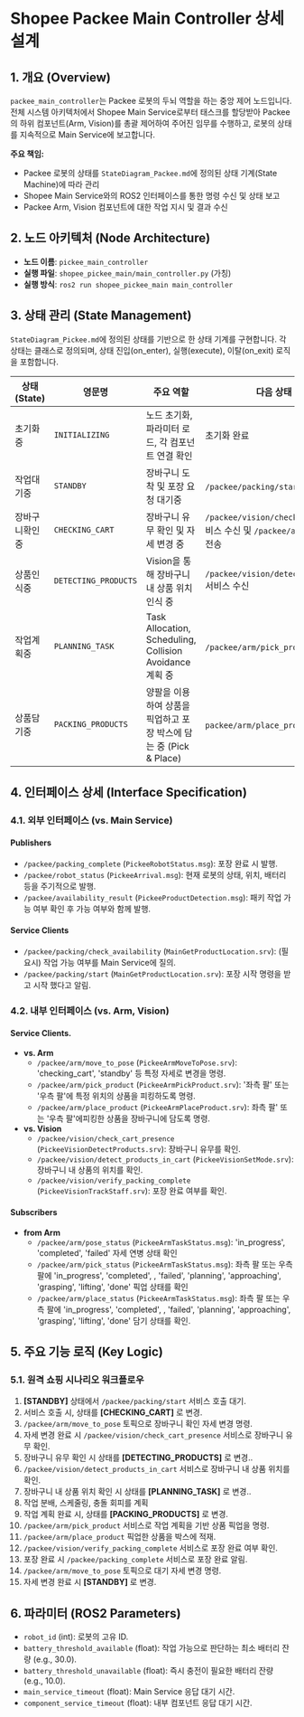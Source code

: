 
# Shopee Packee Main Controller 상세 설계

## 1. 개요 (Overview)

`packee_main_controller`는 Packee 로봇의 두뇌 역할을 하는 중앙 제어 노드입니다. 전체 시스템 아키텍처에서 Shopee Main Service로부터 태스크를 할당받아 Packee의 하위 컴포넌트(Arm, Vision)를 총괄 제어하여 주어진 임무를 수행하고, 로봇의 상태를 지속적으로 Main Service에 보고합니다.

**주요 책임:**
- Packee 로봇의 상태를 `StateDiagram_Packee.md`에 정의된 상태 기계(State Machine)에 따라 관리
- Shopee Main Service와의 ROS2 인터페이스를 통한 명령 수신 및 상태 보고
- Packee Arm, Vision 컴포넌트에 대한 작업 지시 및 결과 수신

## 2. 노드 아키텍처 (Node Architecture)

- **노드 이름**: `pickee_main_controller`
- **실행 파일**: `shopee_pickee_main/main_controller.py` (가칭)
- **실행 방식**: `ros2 run shopee_pickee_main main_controller`

## 3. 상태 관리 (State Management)

`StateDiagram_Pickee.md`에 정의된 상태를 기반으로 한 상태 기계를 구현합니다. 각 상태는 클래스로 정의되며, 상태 진입(on_enter), 실행(execute), 이탈(on_exit) 로직을 포함합니다.

| 상태 (State) | 영문명 | 주요 역할 | 다음 상태 전이 조건 |
|---|---|---|---|
| 초기화중 | `INITIALIZING` | 노드 초기화, 파라미터 로드, 각 컴포넌트 연결 확인 | 초기화 완료 |
| 작업대기중 | `STANDBY` | 장바구니 도착 및 포장 요청 대기중 | `/packee/packing/start` 서비스 수신 |
| 장바구니확인중 | `CHECKING_CART` | 장바구니 유무 확인 및 자세 변경 중 | `/packee/vision/check_cart_presence` 서비스 수신 및 `/packee/arm/pose_status` 토픽 전송 |
| 상품인식중 | `DETECTING_PRODUCTS` | Vision을 통해 장바구니 내 상품 위치 인식 중 | `/packee/vision/detect_products_in_cart` 서비스 수신 |
| 작업계획중 | `PLANNING_TASK` | Task Allocation, Scheduling, Collision Avoidance 계획 중 | `/packee/arm/pick_product` 서비스 수신 |
| 상품담기중 | `PACKING_PRODUCTS` | 양팔을 이용하여 상품을 픽업하고 포장 박스에 담는 중 (Pick & Place) | `packee/arm/place_product` 서비스 수신 |

## 4. 인터페이스 상세 (Interface Specification)

### 4.1. 외부 인터페이스 (vs. Main Service)

#### Publishers
- `/packee/packing_complete` (`PickeeRobotStatus.msg`): 포장 완료 시 발행.
- `/packee/robot_status` (`PickeeArrival.msg`): 현재 로봇의 상태, 위치, 배터리 등을 주기적으로 발행.
- `/packee/availability_result` (`PickeeProductDetection.msg`): 패키 작업 가능 여부 확인 후 가능 여부와 함께 발행.

#### Service Clients
- `/packee/packing/check_availability` (`MainGetProductLocation.srv`): (필요시) 작업 가능 여부를 Main Service에 질의.
- `/packee/packing/start` (`MainGetProductLocation.srv`): 포장 시작 명령을 받고 시작 했다고 알림.

### 4.2. 내부 인터페이스 (vs. Arm, Vision)

#### Service Clients.
- **vs. Arm**
  - `/packee/arm/move_to_pose` (`PickeeArmMoveToPose.srv`): 'checking_cart', 'standby' 등 특정 자세로 변경을 명령.
  - `/packee/arm/pick_product` (`PickeeArmPickProduct.srv`): '좌측 팔' 또는 '우측 팔'에 특정 위치의 상품을 피킹하도록 명령.
  - `/packee/arm/place_product` (`PickeeArmPlaceProduct.srv`): 좌측 팔' 또는 '우측 팔'에피킹한 상품을 장바구니에 담도록 명령.
- **vs. Vision**
  - `/packee/vision/check_cart_presence` (`PickeeVisionDetectProducts.srv`): 장바구니 유무를 확인.
  - `/packee/vision/detect_products_in_cart` (`PickeeVisionSetMode.srv`): 장바구니 내 상품의 위치를 확인.
  - `/packee/vision/verify_packing_complete` (`PickeeVisionTrackStaff.srv`): 포장 완료 여부를 확인.

#### Subscribers
- **from Arm**
  - `/packee/arm/pose_status` (`PickeeArmTaskStatus.msg`): 'in_progress', 'completed', 'failed' 자세 연병 상태 확인
  - `/packee/arm/pick_status` (`PickeeArmTaskStatus.msg`): 좌측 팔 또는 우측 팔에 'in_progress', 'completed', , 'failed', 'planning', 'approaching', 'grasping', 'lifting', 'done' 픽업 상태를 확인
  - `/packee/arm/place_status` (`PickeeArmTaskStatus.msg`): 좌측 팔 또는 우측 팔에 'in_progress', 'completed', , 'failed', 'planning', 'approaching', 'grasping', 'lifting', 'done'  담기 상태를 확인.

## 5. 주요 기능 로직 (Key Logic)

### 5.1. 원격 쇼핑 시나리오 워크플로우
1.  **[STANDBY]** 상태에서 `/packee/packing/start` 서비스 호출 대기.
2.   서비스 호출 시, 상태를 **[CHECKING_CART]** 로 변경.
3.  `/packee/arm/move_to_pose` 토픽으로 장바구니 확인 자세 변경 명령.
4.  자세 변경 완료 시 `/packee/vision/check_cart_presence` 서비스로 장바구니 유무 확인.
5.  장바구니 유무 확인 시 상태를 **[DETECTING_PRODUCTS]**  로 변경..
6.  `/packee/vision/detect_products_in_cart` 서비스로 장바구니 내 상품 위치를 확인.
7.  장바구니 내 상품 위치 확인 시 상태를 **[PLANNING_TASK]**  로 변경..
8.  작업 분배, 스케줄링, 충돌 회피를 계획
9.  작업 계획 완료 시, 상태를 **[PACKING_PRODUCTS]** 로 변경.
10. `/packee/arm/pick_product`  서비스로 작업 계획을 기반 상품 픽업을 명령.
11. `/packee/arm/place_product` 픽업한 상품을 박스에 적재.
12. `/packee/vision/verify_packing_complete` 서비스로 포장 완료 여부 확인.
13. 포장 완료 시 `/packee/packing_complete` 서비스로 포장 완료 알림.
14. `/packee/arm/move_to_pose` 토픽으로 대기 자세 변경 명령.
15. 자세 변경 완료 시 **[STANDBY]** 로 변경.

## 6. 파라미터 (ROS2 Parameters)

- `robot_id` (int): 로봇의 고유 ID.
- `battery_threshold_available` (float): 작업 가능으로 판단하는 최소 배터리 잔량 (e.g., 30.0).
- `battery_threshold_unavailable` (float): 즉시 충전이 필요한 배터리 잔량 (e.g., 10.0).
- `main_service_timeout` (float): Main Service 응답 대기 시간.
- `component_service_timeout` (float): 내부 컴포넌트 응답 대기 시간.
